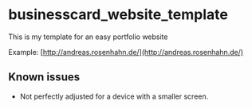 # businesscard_website_template
This is my template for an easy portfolio website

Example: [http://andreas.rosenhahn.de/](http://andreas.rosenhahn.de/)

## Known issues
* Not perfectly adjusted for a device with a smaller screen.
